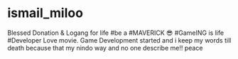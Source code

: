 # ismail_miloo
Blessed Donation &amp; Logang for life #be a #MAVERICK 😎 #GameING is life #Developer Love movie. Game Development started and i keep my words till death because that my nindo way and no one describe me!! peace  
